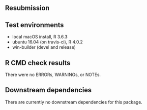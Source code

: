 ## Resubmission

## Test environments
* local macOS install, R 3.6.3
* ubuntu 16.04 (on travis-ci), R 4.0.2
* win-builder (devel and release)

## R CMD check results
There were no ERRORs, WARNINGs, or NOTEs.

## Downstream dependencies
There are currently no downstream dependencies for this package.
